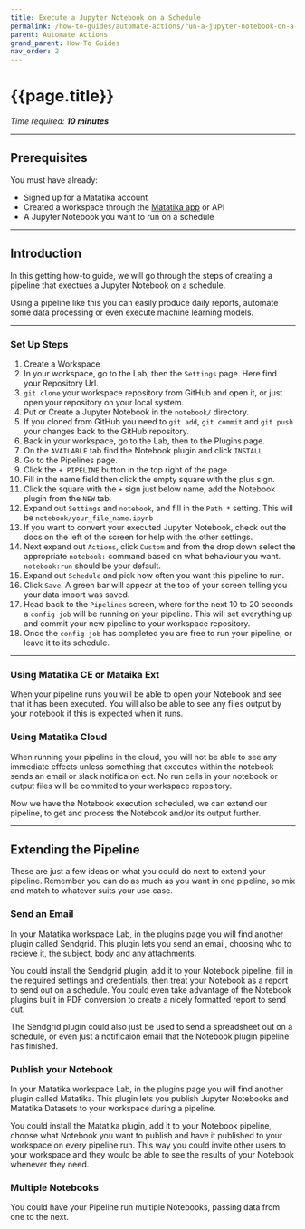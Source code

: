 ```yaml
---
title: Execute a Jupyter Notebook on a Schedule
permalink: /how-to-guides/automate-actions/run-a-jupyter-notebook-on-a-schedule
parent: Automate Actions
grand_parent: How-To Guides
nav_order: 2
---
```


# {{page.title}}

*Time required: **10 minutes***

---

## Prerequisites

You must have already:

- Signed up for a Matatika account
- Created a workspace through the [Matatika app]({{site.matatika.links.app}}) or API
- A Jupyter Notebook you want to run on a schedule

---

## Introduction

In this getting how-to guide, we will go through the steps of creating a pipeline that exectues a Jupyter Notebook on a schedule. 

Using a pipeline like this you can easily produce daily reports, automate some data processing or even execute machine learning models.

---

### Set Up Steps

1. Create a Workspace
1. In your workspace, go to the Lab, then the `Settings` page. Here find your Repository Url.
1. `git clone` your workspace repository from GitHub and open it, or just open your repository on your local system.
1. Put or Create a Jupyter Notebook in the `notebook/` directory.
1. If you cloned from GitHub you need to `git add`, `git commit` and `git push` your changes back to the GitHub repository.
1. Back in your workspace, go to the Lab, then to the Plugins page.
1. On the `AVAILABLE` tab find the Notebook plugin and click `INSTALL`
1. Go to the Pipelines page.
1. Click the `+ PIPELINE` button in the top right of the page.
1. Fill in the name field then click the empty square with the plus sign.
1. Click the square with the `+` sign just below name, add the Notebook plugin from the `NEW` tab.
1. Expand out `Settings` and `notebook`, and fill in the `Path *` setting. This will be `notebook/your_file_name.ipynb`
1. If you want to convert your executed Jupyter Notebook, check out the docs on the left of the screen for help with the other settings.
1. Next expand out `Actions`, click `Custom` and from the drop down select the appropriate `notebook:` command based on what behaviour you want. `notebook:run` should be your default.
1. Expand out `Schedule` and pick how often you want this pipeline to run.
1. Click `Save`. A green bar will appear at the top of your screen telling you your data import was saved.
1. Head back to the `Pipelines` screen, where for the next 10 to 20 seconds a `config job` will be running on your pipeline. This will set everything up and commit your new pipeline to your workspace repository.
1. Once the `config job` has completed you are free to run your pipeline, or leave it to its schedule.

---

### Using Matatika CE or Mataika Ext

When your pipeline runs you will be able to open your Notebook and see that it has been executed. You will also be able to see any files output by your notebook if this is expected when it runs.

### Using Matatika Cloud

When running your pipeline in the cloud, you will not be able to see any immediate effects unless something that executes within the notebook sends an email or slack notificaion ect. No run cells in your notebook or output files will be commited to your workspace repository.

Now we have the Notebook execution scheduled, we can extend our pipeline, to get and process the Notebook and/or its output further.

---

## Extending the Pipeline

These are just a few ideas on what you could do next to extend your pipeline. Remember you can do as much as you want in one pipeline, so mix and match to whatever suits your use case.

### Send an Email

In your Matatika workspace Lab, in the plugins page you will find another plugin called Sendgrid. This plugin lets you send an email, choosing who to recieve it, the subject, body and any attachments.

You could install the Sendgrid plugin, add it to your Notebook pipeline, fill in the required settings and credentials, then treat your Notebook as a report to send out on a schedule. You could even take advantage of the Notebook plugins built in PDF conversion to create a nicely formatted report to send out.

The Sendgrid plugin could also just be used to send a spreadsheet out on a schedule, or even just a notificaion email that the Notebook plugin pipeline has finished.

### Publish your Notebook

In your Matatika workspace Lab, in the plugins page you will find another plugin called Matatika. This plugin lets you publish Jupyter Notebooks and Matatika Datasets to your workspace during a pipeline.

You could install the Matatika plugin, add it to your Notebook pipeline, choose what Notebook you want to publish and have it published to your workspace on every pipeline run. This way you could invite other users to your workspace and they would be able to see the results of your Notebook whenever they need.

### Multiple Notebooks

You could have your Pipeline run multiple Notebooks, passing data from one to the next.
